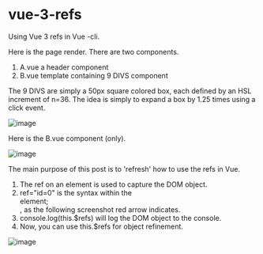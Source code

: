 # vue-3-refs
Using Vue 3 refs in Vue -cli.

Here is the page render.  There are two components.

1.  A.vue a header component
2.  B.vue template containing 9 DIVS component

The 9 DIVS are simply a 50px square colored box, each defined by an HSL increment of n=36.
The idea is simply to expand a box by 1.25 times using a click event.

![image](https://user-images.githubusercontent.com/89032071/168347238-5461af05-816c-4e2b-8546-04b0628fbba3.png)

Here is the B.vue component (only).

![image](https://user-images.githubusercontent.com/89032071/168347641-ffa70698-32e5-4aa1-9bfe-b7b8897c4302.png)

The main purpose of this post is to 'refresh' how to use the refs in Vue.

1.  The ref on an element is used to capture the DOM object.
2.  ref="id=0" is the syntax within the <div> element; <div ref="id=0">, as the following screenshot red arrow indicates.
3.  console.log(this.$refs) will log the DOM object to the console.
4.  Now, you can use this.$refs for object refinement.

![image](https://user-images.githubusercontent.com/89032071/168346330-80203c06-0cf1-43c7-a86c-389a8f81200c.png)


